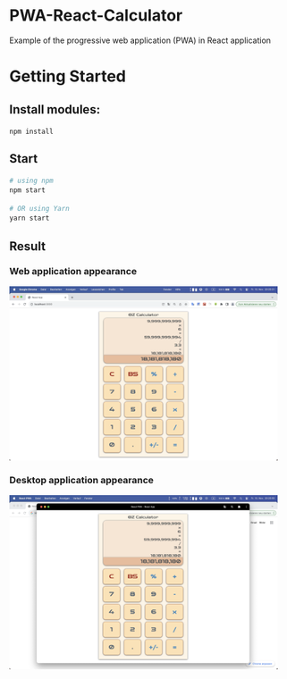 # PWA-React-Calculator
Example of the progressive web application (PWA) in React application

# Getting Started

## Install modules:

```npm install```

## Start

```bash
# using npm
npm start

# OR using Yarn
yarn start
```
## Result

### Web application appearance

<img src="https://github.com/zahoruiko/PWA-React-Calculator/blob/main/appLook/Screen-1.png" width="480" />

### Desktop application appearance

<img src="https://github.com/zahoruiko/PWA-React-Calculator/blob/main/appLook/Screen-2.png" width="480" />
